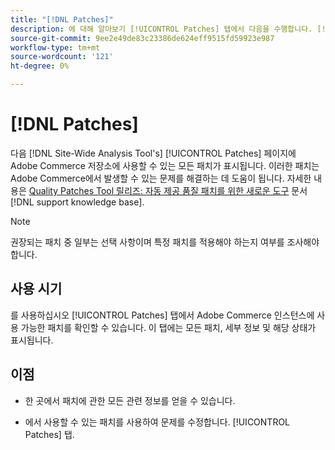 ```yaml
---
title: "[!DNL Patches]"
description: 에 대해 알아보기 [!UICONTROL Patches] 탭에서 다음을 수행합니다. [!DNL Site-Wide Analysis Tool], 사용 시기 및 이점
source-git-commit: 9ee2e49de83c23386de624eff9515fd59923e987
workflow-type: tm+mt
source-wordcount: '121'
ht-degree: 0%

---
```


# [!DNL Patches]

다음 [!DNL Site-Wide Analysis Tool's] [!UICONTROL Patches] 페이지에 Adobe Commerce 저장소에 사용할 수 있는 모든 패치가 표시됩니다. 이러한 패치는 Adobe Commerce에서 발생할 수 있는 문제를 해결하는 데 도움이 됩니다. 자세한 내용은 [Quality Patches Tool 릴리즈: 자동 제공 품질 패치를 위한 새로운 도구](https://support.magento.com/hc/en-us/articles/360047139492) 문서 [!DNL support knowledge base].

>[!NOTE]
>
>권장되는 패치 중 일부는 선택 사항이며 특정 패치를 적용해야 하는지 여부를 조사해야 합니다.

## 사용 시기

를 사용하십시오 [!UICONTROL Patches] 탭에서 Adobe Commerce 인스턴스에 사용 가능한 패치를 확인할 수 있습니다. 이 탭에는 모든 패치, 세부 정보 및 해당 상태가 표시됩니다.

## 이점

* 한 곳에서 패치에 관한 모든 관련 정보를 얻을 수 있습니다.

* 에서 사용할 수 있는 패치를 사용하여 문제를 수정합니다. [!UICONTROL Patches] 탭.

